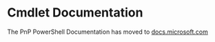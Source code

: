 # Cmdlet Documentation #
The PnP PowerShell Documentation has moved to [docs.microsoft.com](https://docs.microsoft.com/en-us/powershell/sharepoint/sharepoint-pnp/sharepoint-pnp-cmdlets?view=sharepoint-ps)